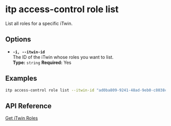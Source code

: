 # itp access-control role list

List all roles for a specific iTwin.

## Options

- **`-i, --itwin-id`**  
  The ID of the iTwin whose roles you want to list.  
  **Type:** `string` **Required:** Yes

## Examples

```bash
itp access-control role list --itwin-id "ad0ba809-9241-48ad-9eb0-c8038c1a1d51"
```

## API Reference

[Get iTwin Roles](https://developer.bentley.com/apis/access-control-v2/operations/get-itwin-roles/)

